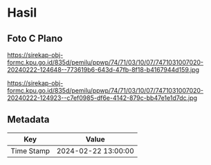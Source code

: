 # Hasil

## Foto C Plano

https://sirekap-obj-formc.kpu.go.id/835d/pemilu/ppwp/74/71/03/10/07/7471031007020-20240222-124648--773619b6-643d-47fb-8f18-b4167944d159.jpg

https://sirekap-obj-formc.kpu.go.id/835d/pemilu/ppwp/74/71/03/10/07/7471031007020-20240222-124923--c7ef0985-df6e-4142-879c-bb47e1e1d7dc.jpg


## Metadata

| Key        | Value               |
| ---------- | ------------------- |
| Time Stamp | 2024-02-22 13:00:00 |



